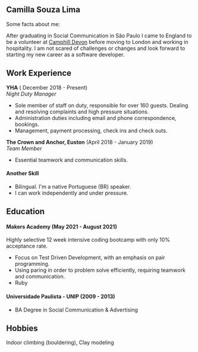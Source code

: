 ## Camilla Souza Lima

Some facts about me:

After graduating in Social Communication in São Paulo I came to England to be a volunteer at <a href="https://www.camphilldevon.org.uk/">Camphill Devon</a> before moving to London and working in hospitality.
I am not scared of challenges or changes and look forward to starting my new career as a software developer.

<!-- ## Projects -->

<!-- | Name                         | Description       | Tech/tools        |
| ---------------------------- | ----------------- | ----------------- |
| **Final project**            | A webapp to do x. | React, Jest, etc. |
| **Something else worked on** | A webapp to do y. | Ruby              | -->

## Work Experience

**YHA** ( December 2018 - Present)  
_Night Duty Manager_

- Sole member of staff on duty, responsible for over 160 guests. Dealing and resolving complaints and high pressure situations.
- Administration duties including email and phone correspondence, bookings.
- Management, payment processing, check ins and check outs.

**The Crown and Anchor, Euston** (April 2018 - January 2019)  
_Team Member_

- Essential teamwork and communication skills.

<!-- ## Skills

Consider skills relevant to software development. Then consider your best skills. Pick 2-4 skills and write a short descriptive paragraph for each one. You should demonstrate how capable you are at this skill with examples. -->
<!-- (Using a STAR example Paragraph) Consider the questions below.

-STAR
-What was the situation/task? (ST)

-How was the skill used?

-What did you do? (action)

-What was the result?


#### This Skill

- Experience
- Achievements
- Evidence (STAR) -->

#### Another Skill

<!-- Descriptive paragraph of how capable you are at this skill and, if relevant, how it has developed (again use STAR for this) -->

- Bilingual. I'm a native Portuguese (BR) speaker.
- I can work independently and under pressure.


## Education

#### Makers Academy (May 2021 - August 2021)
Highly selective 12 week intensive coding bootcamp with only 10% acceptance rate.

- Focus on Test Driven Development, with an emphasis on pair programming.
- Using paring in order to problem solve efficiently, requiring teamwork and communication.
- Ruby


#### Universidade Paulista - UNIP (2009 - 2013)

- BA Degree in Social Communication & Advertising


<!-- #### Any other qualifications

That in some arguable way make you a better software developer or well-rounded person -->

## Hobbies

Indoor climbing (bouldering),
Clay modeling
